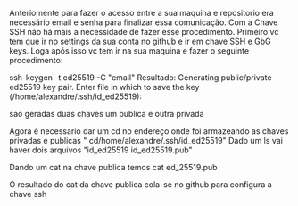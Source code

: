 Anteriomente para fazer o acesso entre a sua maquina e repositorio
era necessário email e senha para finalizar essa comunicação.
 Com a Chave SSH não há mais a necessidade de fazer esse procedimento.
 Primeiro vc tem que ir no settings da sua conta no github e ir em chave SSH e GbG keys.
 Loga após isso vc tem ir na sua maquina e fazer o seguinte procedimento: 

ssh-keygen -t ed25519 -C "email"
Resultado:
Generating public/private ed25519 key pair.
Enter file in which to save the key (/home/alexandre/.ssh/id_ed25519):

sao geradas duas chaves um publica e outra privada

Agora é necessario dar um cd no endereço onde foi armazeando as chaves privadas e publicas 
"	cd/home/alexandre/.ssh/id_ed25519"
Dado um ls vai haver dois arquivos 
"id_ed25519  id_ed25519.pub"

Dando um cat na chave publica temos 
 	cat ed_25519.pub

O resultado do cat da chave publica cola-se no github para configura a chave ssh
